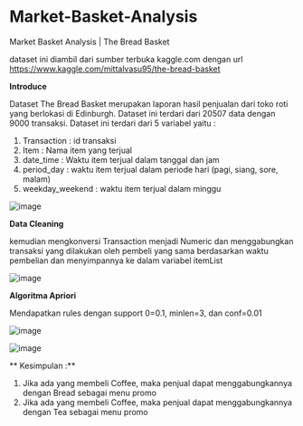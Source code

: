 # Market-Basket-Analysis


Market Basket Analysis | The Bread Basket

dataset ini diambil dari sumber terbuka kaggle.com dengan url https://www.kaggle.com/mittalvasu95/the-bread-basket

**Introduce**

Dataset The Bread Basket merupakan laporan hasil penjualan dari toko roti yang berlokasi di Edinburgh. Dataset ini terdari dari 20507 data dengan 9000 transaksi.
Dataset ini terdari dari 5 variabel yaitu :
1. Transaction : id transaksi
2. Item : Nama item yang terjual
3. date_time : Waktu item terjual dalam tanggal dan jam
4. period_day : waktu item terjual dalam periode hari (pagi, siang, sore, malam)
5. weekday_weekend : waktu item terjual dalam minggu

![image](https://user-images.githubusercontent.com/70499692/125605377-53e6c466-d136-4287-88b0-166e41f886d4.png)

**Data Cleaning**

kemudian mengkonversi Transaction menjadi Numeric dan menggabungkan transaksi yang dilakukan oleh pembeli yang sama berdasarkan waktu pembelian dan menyimpannya ke dalam variabel itemList

![image](https://user-images.githubusercontent.com/70499692/125605715-61b7d5f5-ec2f-43d8-bfe2-efef806e24b6.png)

**Algoritma Apriori**

Mendapatkan rules dengan support 0=0.1, minlen=3, dan conf=0.01

![image](https://user-images.githubusercontent.com/70499692/125605876-fff5f075-1066-4fda-b1d2-b7d9b17af12d.png)

![image](https://user-images.githubusercontent.com/70499692/125606166-989a1a2e-39c3-4d40-8f54-359624c06ee0.png)

**
Kesimpulan :**
1. Jika ada yang membeli Coffee, maka penjual dapat menggabungkannya dengan Bread sebagai menu promo
2. Jika ada yang membeli Coffee, maka penjual dapat menggabungkannya dengan Tea sebagai menu promo
